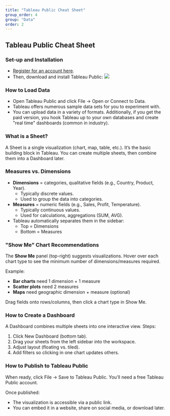 ```yaml
---
title: "Tableau Public Cheat Sheet"
group_order: 4
group: "Data"
order: 2
---
```


## Tableau Public Cheat Sheet

### Set-up and Installation 
* <a href="https://public.tableau.com/" target="_blank">Register for an account here</a>.
* Then, download and install Tableau Public:
   <img class="screenshot" src="/fall2025/images/assignments/lab02/tableau-download.png" />

### How to Load Data
* Open Tableau Public and click File → Open or Connect to Data.
* Tableau offers numerous sample data sets for you to experiment with. 
* You can upload data in a variety of formats. Additionally, if you get the paid version, you hook Tableau up to your own databases and create "real time" dashboards (common in industry).

### What is a Sheet?
A Sheet is a single visualization (chart, map, table, etc.). It’s the basic building block in Tableau. You can create multiple sheets, then combine them into a Dashboard later.

### Measures vs. Dimensions
* **Dimensions** = categories, qualitative fields (e.g., Country, Product, Year).
    * Typically discrete values.
    * Used to group the data into categories.
* **Measures** = numeric fields (e.g., Sales, Profit, Temperature).
    * Typically continuous values.
    * Used for calculations, aggregations (SUM, AVG).
* Tableau automatically separates them in the sidebar:
    * Top = Dimensions
    * Bottom = Measures

### "Show Me" Chart Recommendations
The **Show Me** panel (top-right) suggests visualizations. Hover over each chart type to see the minimum number of dimensions/measures required.

Example:

* **Bar charts** need 1 dimension + 1 measure
* **Scatter plots** need 2 measures
* **Maps** need geographic dimension + measure (optional)

Drag fields onto rows/columns, then click a chart type in Show Me.
>
### How to Create a Dashboard
A Dashboard combines multiple sheets into one interactive view.
Steps:

1. Click New Dashboard (bottom tab).
1. Drag your sheets from the left sidebar into the workspace.
1. Adjust layout (floating vs. tiled).
1. Add filters so clicking in one chart updates others.

### How to Publish to Tableau Public
When ready, click File → Save to Tableau Public. You’ll need a free Tableau Public account.

Once published:

* The visualization is accessible via a public link.
* You can embed it in a website, share on social media, or download later.



